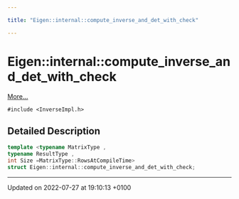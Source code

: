 ```yaml
---

title: "Eigen::internal::compute_inverse_and_det_with_check"

---
```


# Eigen::internal::compute_inverse_and_det_with_check



 [More...](#detailed-description)


`#include <InverseImpl.h>`

## Detailed Description

```cpp
template <typename MatrixType ,
typename ResultType ,
int Size =MatrixType::RowsAtCompileTime>
struct Eigen::internal::compute_inverse_and_det_with_check;
```

-------------------------------

Updated on 2022-07-27 at 19:10:13 +0100